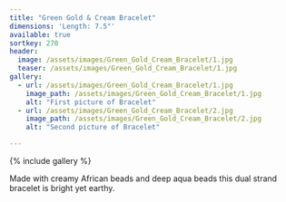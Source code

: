 ```yaml
---
title: "Green Gold & Cream Bracelet"
dimensions: 'Length: 7.5"'
available: true
sortkey: 270
header:
  image: /assets/images/Green_Gold_Cream_Bracelet/1.jpg
  teaser: /assets/images/Green_Gold_Cream_Bracelet/1.jpg
gallery:
  - url: /assets/images/Green_Gold_Cream_Bracelet/1.jpg
    image_path: /assets/images/Green_Gold_Cream_Bracelet/1.jpg
    alt: "First picture of Bracelet"
  - url: /assets/images/Green_Gold_Cream_Bracelet/2.jpg
    image_path: /assets/images/Green_Gold_Cream_Bracelet/2.jpg
    alt: "Second picture of Bracelet"

---
```



{% include gallery %}

Made with creamy African beads and deep aqua beads this dual strand bracelet is bright yet earthy. 